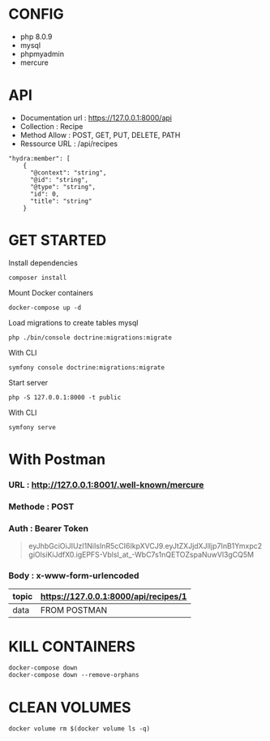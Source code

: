 # CONFIG
- php 8.0.9
- mysql
- phpmyadmin
- mercure

# API

- Documentation url : https://127.0.0.1:8000/api
- Collection : Recipe
- Method Allow : POST, GET, PUT, DELETE, PATH
- Ressource URL : /api/recipes

```
"hydra:member": [
    {
      "@context": "string",
      "@id": "string",
      "@type": "string",
      "id": 0,
      "title": "string"
    }
```

# GET STARTED

Install dependencies
```
composer install
```
Mount Docker containers
```
docker-compose up -d
```
Load migrations to create tables mysql 
```
php ./bin/console doctrine:migrations:migrate
```
With CLI
```
symfony console doctrine:migrations:migrate
```
Start server
```
php -S 127.0.0.1:8000 -t public
```
With CLI
```
symfony serve
```

# With Postman

### URL : http://127.0.0.1:8001/.well-known/mercure
### Methode : POST
### Auth : Bearer Token 
> eyJhbGciOiJIUzI1NiIsInR5cCI6IkpXVCJ9.eyJtZXJjdXJlIjp7InB1Ymxpc2giOlsiKiJdfX0.igEPFS-VblsI_at_-WbC7s1nQETOZspaNuwVl3gCQ5M

### Body : x-www-form-urlencoded
| topic | https://127.0.0.1:8000/api/recipes/1 |
|-------|--------------------------------------|
| data  | FROM POSTMAN                         |

# KILL CONTAINERS
```
docker-compose down
docker-compose down --remove-orphans
```
# CLEAN VOLUMES
```
docker volume rm $(docker volume ls -q)
```

